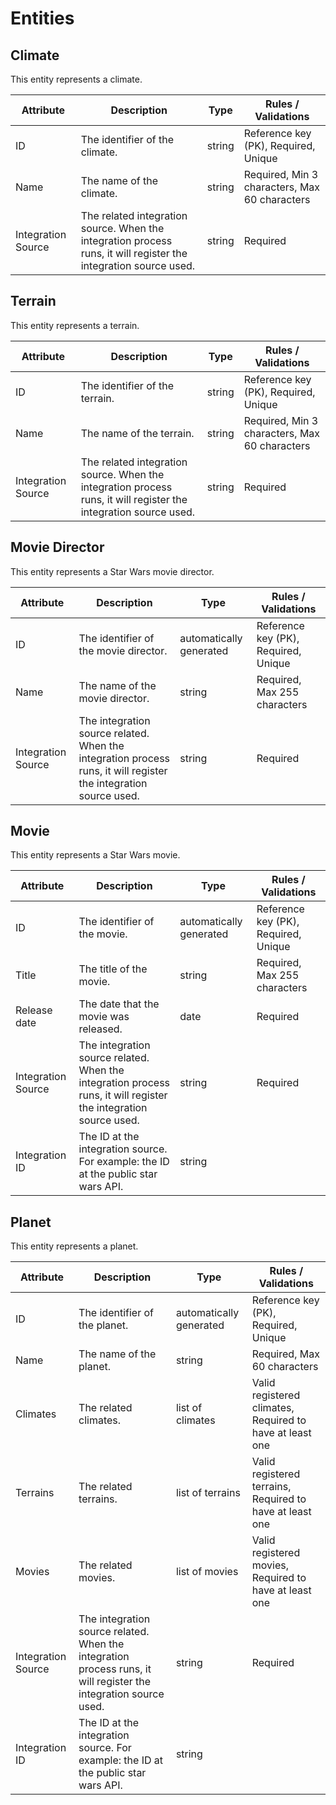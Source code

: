 # Entities

## Climate

This entity represents a climate.

| Attribute          | Description                                                                                                       | Type   | Rules / Validations                  |
|--------------------|-------------------------------------------------------------------------------------------------------------------|--------|--------------------------------------|
| ID                 | The identifier of the climate.                                                                                    | string | Reference key (PK), Required, Unique |
| Name               | The name of the climate.                                                                                          | string | Required, Min 3 characters, Max 60 characters          |
| Integration Source | The related integration source. When the integration process runs, it will register the integration source used. | string | Required                             |                           |

## Terrain

This entity represents a terrain.

| Attribute          | Description                                                                                                       | Type   | Rules / Validations                  |
|--------------------|-------------------------------------------------------------------------------------------------------------------|--------|--------------------------------------|
| ID                 | The identifier of the terrain.                                                                                    | string | Reference key (PK), Required, Unique |
| Name               | The name of the terrain.                                                                                          | string | Required, Min 3 characters, Max 60 characters          |
| Integration Source | The related integration source. When the integration process runs, it will register the integration source used. | string | Required                             |                           |

## Movie Director

This entity represents a Star Wars movie director.

| Attribute          | Description                                                                                                       | Type                    | Rules / Validations                  |
|--------------------|-------------------------------------------------------------------------------------------------------------------|-------------------------|--------------------------------------|
| ID                 | The identifier of the movie director.                                                                             | automatically generated | Reference key (PK), Required, Unique |
| Name               | The name of the movie director.                                                                                   | string                  | Required, Max 255 characters         |
| Integration Source | The integration source related.  When the integration process runs, it will register the integration source used. | string                  | Required                             |

## Movie

This entity represents a Star Wars movie.

| Attribute          | Description                                                                                                       | Type                    | Rules / Validations                  |
|--------------------|-------------------------------------------------------------------------------------------------------------------|-------------------------|--------------------------------------|
| ID                 | The identifier of the movie.                                                                                      | automatically generated | Reference key (PK), Required, Unique |
| Title               | The title of the movie.                                                                                            | string                  | Required, Max 255 characters         |
| Release date       | The date that the movie was released.                                                                             | date                    | Required                             |
| Integration Source | The integration source related.  When the integration process runs, it will register the integration source used. | string                  | Required                             |
| Integration ID     | The ID at the integration source. For example: the ID at the public star wars API.                                | string                  |                                      |

## Planet

This entity represents a planet.

| Attribute          | Description                                                                                                       | Type                    | Rules / Validations                                      |
|--------------------|-------------------------------------------------------------------------------------------------------------------|-------------------------|----------------------------------------------------------|
| ID                 | The identifier of the planet.                                                                                     | automatically generated | Reference key (PK), Required, Unique                     |
| Name               | The name of the planet.                                                                                           | string                  | Required, Max 60 characters                              |
| Climates           | The related climates.                                                                                             | list of climates        | Valid registered climates, Required to have at least one |
| Terrains           | The related terrains.                                                                                             | list of terrains        | Valid registered terrains, Required to have at least one |
| Movies             | The related movies.                                                                                               | list of movies          | Valid registered movies, Required to have at least one   |
| Integration Source | The integration source related.  When the integration process runs, it will register the integration source used. | string                  | Required                                                 |
| Integration ID     | The ID at the integration source. For example: the ID at the public star wars API.                                | string                  |                                                          |
